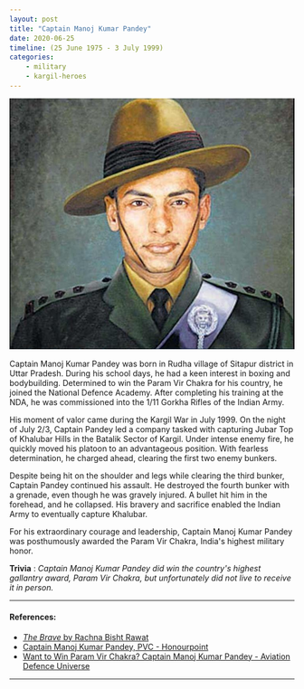 ```yaml
---
layout: post
title: "Captain Manoj Kumar Pandey"
date: 2020-06-25
timeline: (25 June 1975 - 3 July 1999)
categories:
    - military
    - kargil-heroes
---
```


<img src="/images/manoj_kumar_pandey.jpg" alt="Captain Manoj Kumar Pandey Image" class="circular-img" />

Captain Manoj Kumar Pandey was born in Rudha village of Sitapur district in Uttar Pradesh. During his school days, he had a keen interest in boxing and bodybuilding. Determined to win the Param Vir Chakra for his country, he joined the National Defence Academy. After completing his training at the NDA, he was commissioned into the 1/11 Gorkha Rifles of the Indian Army.

His moment of valor came during the Kargil War in July 1999. On the night of July 2/3, Captain Pandey led a company tasked with capturing Jubar Top of Khalubar Hills in the Batalik Sector of Kargil. Under intense enemy fire, he quickly moved his platoon to an advantageous position. With fearless determination, he charged ahead, clearing the first two enemy bunkers.

Despite being hit on the shoulder and legs while clearing the third bunker, Captain Pandey continued his assault. He destroyed the fourth bunker with a grenade, even though he was gravely injured. A bullet hit him in the forehead, and he collapsed. His bravery and sacrifice enabled the Indian Army to eventually capture Khalubar.

For his extraordinary courage and leadership, Captain Manoj Kumar Pandey was posthumously awarded the Param Vir Chakra, India's highest military honor.

__Trivia__ : *Captain Manoj Kumar Pandey did win the country's highest gallantry award, Param Vir Chakra, but unfortunately did not live to receive it in person.*

---

#### References:
- [*The Brave* by Rachna Bisht Rawat](https://www.amazon.in/Brave-Param-Vir-Chakra-Stories/dp/0143422359)
- [Captain Manoj Kumar Pandey, PVC - Honourpoint](https://www.honourpoint.in/profile/captain-manoj-kumar-pandey-pvc/)
- [Want to Win Param Vir Chakra? Captain Manoj Kumar Pandey - Aviation Defence Universe](https://www.aviation-defence-universe.com/want-win-param-vir-chakra-captain-manoj-kumar-pandey/)

---
